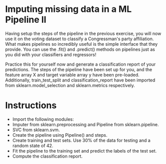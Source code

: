 # Imputing missing data in a ML Pipeline II
Having setup the steps of the pipeline in the previous exercise, you will now use it on the voting dataset to classify a Congressman's party affiliation. What makes pipelines so incredibly useful is the simple interface that they provide. You can use the .fit() and .predict() methods on pipelines just as you did with your classifiers and regressors!

Practice this for yourself now and generate a classification report of your predictions. The steps of the pipeline have been set up for you, and the feature array X and target variable array y have been pre-loaded. Additionally, train_test_split and classification_report have been imported from sklearn.model_selection and sklearn.metrics respectively.

# Instructions
- Import the following modules:
- Imputer from sklearn.preprocessing and Pipeline from sklearn.pipeline.
- SVC from sklearn.svm.
- Create the pipeline using Pipeline() and steps.
- Create training and test sets. Use 30% of the data for testing and a random state of 42.
- Fit the pipeline to the training set and predict the labels of the test set.
- Compute the classification report.
